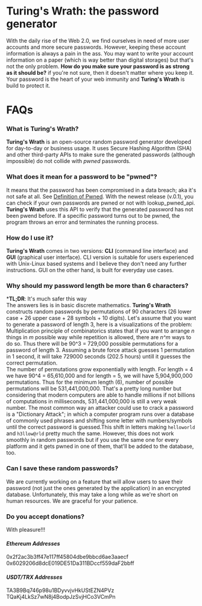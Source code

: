# Turing's Wrath: the password generator
With the daily rise of the Web 2.0, we find ourselves in need of more user accounts and more secure passwords. However, keeping these account information is always a pain in the ass. You may want to write your account information on a paper (which is way better than digital storages) but that's not the only problem. **How do you make sure your password is as strong as it should be?** if you're not sure, then it doesn't matter where you keep it. Your password is the heart of your web immunity and **Turing's Wrath** is build to protect it.

# FAQs
### What is Turing's Wrath?
**Turing's Wrath** is an open-source random password generator developed for day-to-day or business usage. It uses Secure Hashing Algorithm (SHA) and other third-party APIs to make sure the generated passwords (although impossible) do not collide with *pwned* passwords.

### What does it mean for a password to be "pwned"?
It means that the password has been compromised in a data breach; aka it's not safe at all. See [Definition of Pwned](https://www.urbandictionary.com/define.php?term=pwned). With the newest release (v.0.1), you can check if your own passwords are pwned or not with lookup_pwned_api.
**Turing's Wrath** uses this API to verify that the generated password has not been pwend before. If a specific password turns out to be pwned, the program throws an error and terminates the running process.

### How do I use it?
**Turing's Wrath** comes in two versions: **CLI** (command line interface) and **GUI** (graphical user interface).
CLI version is suitable for users experienced with Unix-Linux based systems and I believe they don't need any further instructions.
GUI on the other hand, is built for everyday use cases.

### Why should my password length be more than 6 characters?
***TL;DR**: It's much safer this way
\
The answers lies is in basic discrete mathematics. **Turing's Wrath** constructs random passwords by permutations of 90 characters (26 lower case + 26 upper case + 28 symbols + 10 digits). Let's assume that you want to generate a password of length 3, here is a visualizations of the problem:
Multiplication principle of combinatorics states that if you want to arrange _n_ things in _m_ possible way while repetition is allowed, there are _n^m_ ways to do so. Thus there will be 90^3 = 729,000 possible permutations for a password of length 3. Assuming a brute force attack guesses 1 permutation in 1 second, it will take 729000 seconds (202.5 hours) untill it guesses the correct permutation. 
\
The number of permutations grow exponentially with length. For length = 4 we have 90^4 = 65,610,000 and for length = 5, we will have 5,904,900,000 permutations.
Thus for the minimum length (6), number of possible permutations will be 531,441,000,000. That's a pretty long number but considering that modern computers are able to handle millions if not billions of computations in milliseconds, 531,441,000,000 is still a very weak number. The most common way an attacker could use to crack a password is a "Dictionary Attack"; in which a computer program runs over a database of commonly used phrases and shifting some letter with numbers/symbols until the correct password is guessed.This shift in letters making `helloworld` and `h3llow@rld` pretty much the same. However, this does not work smoothly in random passwords but if you use the same one for every platform and it gets pwned in one of them, that'll be added to the database, too.

### Can I save these random passwords?
We are currently working on a feature that will allow users to save their password (not just the ones generated by the application) in an encrypted database. Unfortunately, this may take a long while as we're short on human resources. We are graceful for your patience.

### Do you accept donations?
With pleasure!!!
#### *Ethereum Addresses*
0x2f2ac3b3ff47e117ff45804dbe9bbcd6ae3aaecf \
0x6029206d8dcE019DE51Da311BDccf559daF2bbff

#### *USDT/TRX Addresses*
TA3B9Bq746p98u1BDyvvjvHkUStEZN4PVz \
TQaKj4LkSz7wN8j4BodpJzSvjHCo3VCmPn
